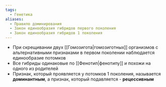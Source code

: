 ```yaml
---
tags:
  - Генетика
aliases:
  - Правило доминирования
  - Закон единообразия гибридов первого поколения
  - Закон единообразия гибридов 1 поколения
---
```

- При скрещивании двух [[Гомозигота|гомозиготных]] организмов с альтернативными признаками в первом поколении наблюдается единообразие потомков
- Все гибриды одинаковые по [[Фенотип|фенотипу]] и похожи на одного из родителей 
- Признак, который проявляется у потомков 1 поколения, называется **доминантным**, а признак, который подавляется - **рецессивным**